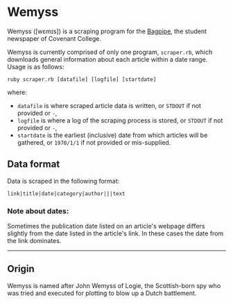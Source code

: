 # Wemyss
Wemyss ([wɛmɪs]) is a scraping program for the [Bagpipe](https://www.bagpipeonline.com), the student newspaper of Covenant College.

Wemyss is currently comprised of only one program, `scraper.rb`, which downloads general information about each article within a date range. Usage is as follows:

`ruby scraper.rb [datafile] [logfile] [startdate]`

where:

- `datafile` is where scraped article data is written, or `STDOUT` if not provided or `-`,
- `logfile` is where a log of the scraping process is stored, or `STDOUT` if not provided or `-`,
- `startdate` is the earliest (inclusive) date from which articles will be gathered, or `1970/1/1` if not provided or mis-supplied.

## Data format

Data is scraped in the following format:

`link|title|date|category|author|||text`

### Note about dates:

Sometimes the publication date listed on an article's webpage differs slightly from the date listed in the article's link. In these cases the date from the link dominates.

---
## Origin

Wemyss is named after John Wemyss of Logie, the Scottish-born spy who was tried and executed for plotting to blow up a Dutch battlement.
